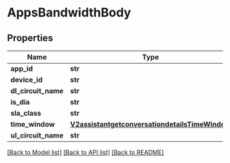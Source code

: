 # AppsBandwidthBody

## Properties
Name | Type | Description | Notes
------------ | ------------- | ------------- | -------------
**app_id** | **str** |  | [optional] 
**device_id** | **str** |  | [optional] 
**dl_circuit_name** | **str** |  | [optional] 
**is_dia** | **str** |  | [optional] 
**sla_class** | **str** |  | [optional] 
**time_window** | [**V2assistantgetconversationdetailsTimeWindow**](V2assistantgetconversationdetailsTimeWindow.md) |  | [optional] 
**ul_circuit_name** | **str** |  | [optional] 

[[Back to Model list]](../README.md#documentation-for-models) [[Back to API list]](../README.md#documentation-for-api-endpoints) [[Back to README]](../README.md)

